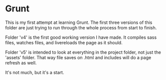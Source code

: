 Grunt
=====
This is my first attempt at learning Grunt. The first three versions of this folder are just trying to run through the whole process from start to finish. 

Folder 'v4' is the first good working version I have made. It compiles sass files, watches files, and livereloads the page as it should.

Folder 'v5' is intended to look at everything in the project folder, not just the 'assets' folder. That way file saves on .html and includes will do a page refresh as well.

It's not much, but it's a start.